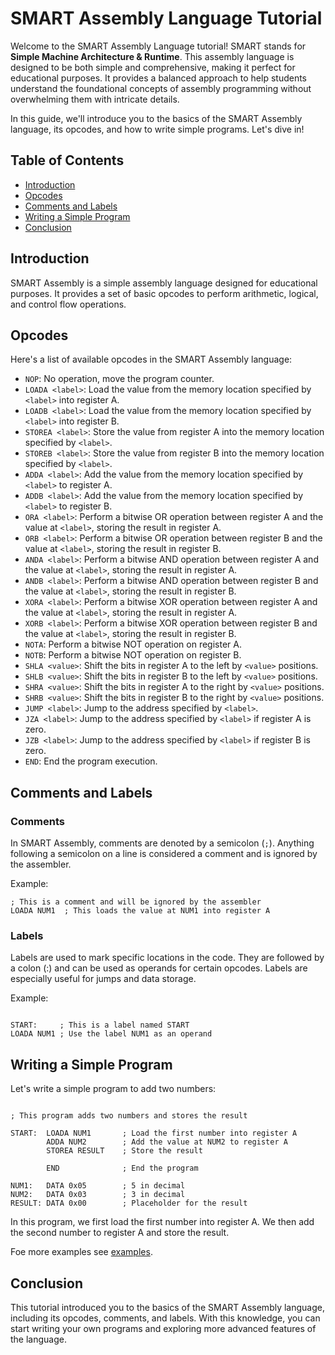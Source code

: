 # SMART Assembly Language Tutorial

Welcome to the SMART Assembly Language tutorial! SMART stands for **Simple Machine Architecture & Runtime**. This assembly language is designed to be both simple and comprehensive, making it perfect for educational purposes. It provides a balanced approach to help students understand the foundational concepts of assembly programming without overwhelming them with intricate details.

In this guide, we'll introduce you to the basics of the SMART Assembly language, its opcodes, and how to write simple programs. Let's dive in!

## Table of Contents

- [Introduction](#introduction)
- [Opcodes](#opcodes)
- [Comments and Labels](#comments-and-labels)
- [Writing a Simple Program](#writing-a-simple-program)
- [Conclusion](#conclusion)

## Introduction

SMART Assembly is a simple assembly language designed for educational purposes. It provides a set of basic opcodes to perform arithmetic, logical, and control flow operations.

## Opcodes

Here's a list of available opcodes in the SMART Assembly language:

- `NOP`: No operation, move the program counter.
- `LOADA <label>`: Load the value from the memory location specified by `<label>` into register A.
- `LOADB <label>`: Load the value from the memory location specified by `<label>` into register B.
- `STOREA <label>`: Store the value from register A into the memory location specified by `<label>`.
- `STOREB <label>`: Store the value from register B into the memory location specified by `<label>`.
- `ADDA <label>`: Add the value from the memory location specified by `<label>` to register A.
- `ADDB <label>`: Add the value from the memory location specified by `<label>` to register B.
- `ORA <label>`: Perform a bitwise OR operation between register A and the value at `<label>`, storing the result in register A.
- `ORB <label>`: Perform a bitwise OR operation between register B and the value at `<label>`, storing the result in register B.
- `ANDA <label>`: Perform a bitwise AND operation between register A and the value at `<label>`, storing the result in register A.
- `ANDB <label>`: Perform a bitwise AND operation between register B and the value at `<label>`, storing the result in register B.
- `XORA <label>`: Perform a bitwise XOR operation between register A and the value at `<label>`, storing the result in register A.
- `XORB <label>`: Perform a bitwise XOR operation between register B and the value at `<label>`, storing the result in register B.
- `NOTA`: Perform a bitwise NOT operation on register A.
- `NOTB`: Perform a bitwise NOT operation on register B.
- `SHLA <value>`: Shift the bits in register A to the left by `<value>` positions.
- `SHLB <value>`: Shift the bits in register B to the left by `<value>` positions.
- `SHRA <value>`: Shift the bits in register A to the right by `<value>` positions.
- `SHRB <value>`: Shift the bits in register B to the right by `<value>` positions.
- `JUMP <label>`: Jump to the address specified by `<label>`.
- `JZA <label>`: Jump to the address specified by `<label>` if register A is zero.
- `JZB <label>`: Jump to the address specified by `<label>` if register B is zero.
- `END`: End the program execution.


## Comments and Labels

### Comments

In SMART Assembly, comments are denoted by a semicolon (`;`). Anything following a semicolon on a line is considered a comment and is ignored by the assembler.

Example:

```assembly
; This is a comment and will be ignored by the assembler
LOADA NUM1  ; This loads the value at NUM1 into register A
```

### Labels

Labels are used to mark specific locations in the code. They are followed by a colon (:) and can be used as operands for certain opcodes. Labels are especially useful for jumps and data storage.

Example:

```assembly

START:     ; This is a label named START
LOADA NUM1 ; Use the label NUM1 as an operand
```

## Writing a Simple Program

Let's write a simple program to add two numbers:

```assembly

; This program adds two numbers and stores the result

START:  LOADA NUM1       ; Load the first number into register A
        ADDA NUM2        ; Add the value at NUM2 to register A
        STOREA RESULT    ; Store the result

        END              ; End the program

NUM1:   DATA 0x05        ; 5 in decimal
NUM2:   DATA 0x03        ; 3 in decimal
RESULT: DATA 0x00        ; Placeholder for the result
```

In this program, we first load the first number into register A. We then add the second number to register A and store the result.

Foe more examples see [examples](./examples/).

## Conclusion

This tutorial introduced you to the basics of the SMART Assembly language, including its opcodes, comments, and labels. With this knowledge, you can start writing your own programs and exploring more advanced features of the language.